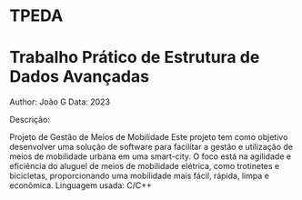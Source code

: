 # TPEDA

# Trabalho Prático de Estrutura de Dados Avançadas

Author: João G
Data: 2023

Descrição: 

Projeto de Gestão de Meios de Mobilidade
Este projeto tem como objetivo desenvolver uma solução de software para facilitar a gestão e utilização de meios de mobilidade urbana em uma smart-city. O foco está na agilidade e eficiência do aluguel de meios de mobilidade elétrica, como trotinetes e bicicletas, proporcionando uma mobilidade mais fácil, rápida, limpa e econômica. Linguagem usada: C/C++
